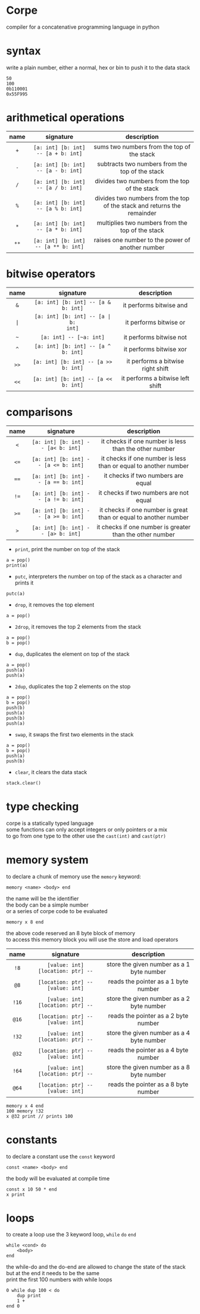 # Corpe
compiler for a concatenative programming language in python

# syntax
write a plain number, either a normal, hex or bin to push it to the data stack  
```
50
100
0b110001
0x55F995
```

# arithmetical operations
| name | signature | description |
|:----:|:---------:|:-----------:|
| `+` | `[a: int] [b: int] -- [a + b: int]` | sums two numbers from the top of the stack |
| `-` | `[a: int] [b: int] -- [a - b: int]` | subtracts two numbers from the top of the stack |
| `/` | `[a: int] [b: int] -- [a / b: int]` | divides two numbers from the top of the stack |
| `%` | `[a: int] [b: int] -- [a % b: int]` | divides two numbers from the top of the stack and returns the remainder |
| `*` | `[a: int] [b: int] -- [a * b: int]` | multiplies two numbers from the top of the stack |
| `**` | `[a: int] [b: int] -- [a ** b: int]` | raises one number to the power of another number |

# bitwise operators
| name | signature | description |
|:----:|:---------:|:-----------:|
| `&` | `[a: int] [b: int] -- [a & b: int]` | it performs bitwise and |
| <code>&#124;</code> | <code>[a: int] [b: int] -- [a &#124; b: int]</code> | it performs bitwise or |
| `~` | `[a: int] -- [~a: int]` | it performs bitwise not |
| `^` | `[a: int] [b: int] -- [a ^ b: int]` | it performs bitwise xor |
| `>>` | `[a: int] [b: int] -- [a >> b: int]` | it performs a bitwise right shift |
| `<<` | `[a: int] [b: int] -- [a << b: int]` | it performs a bitwise left shift |

# comparisons
| name | signature | description |
|:----:|:---------:|:-----------:|
| `<` | `[a: int] [b: int] -- [a< b: int]` | it checks if one number is less than the other number | 
| `<=` | `[a: int] [b: int] -- [a <= b: int]` | it checks if one number is less than or equal to another number | 
| `==` | `[a: int] [b: int] -- [a == b: int]` | it checks if two numbers are equal | 
| `!=` | `[a: int] [b: int] -- [a != b: int]` | it checks if two numbers are not equal | 
| `>=` | `[a: int] [b: int] -- [a >= b: int]` | it checks if one number is great than or equal to another number | 
| `>` | `[a: int] [b: int] -- [a> b: int]` | it checks if one number is greater than the other number | 

- `print`, print the number on top of the stack
```
a = pop()
print(a)
```
- `putc`, interpreters the number on top of the stack as a character and prints it
```
putc(a)
```
- `drop`, it removes the top element
```
a = pop()
```
- `2drop`, it removes the top 2 elements from the stack
```
a = pop()
b = pop()
```
- `dup`, duplicates the element on top of the stack
```
a = pop()
push(a)
push(a)
```
- `2dup`, duplicates the top 2 elements on the stop
```
a = pop()
b = pop()
push(b)
push(a)
push(b)
push(a)
```
- `swap`, it swaps the first two elements in the stack
```
a = pop()
b = pop()
push(a)
push(b)
```
- `clear`, it clears the data stack
```
stack.clear()
```

# type checking
corpe is a statically typed language  
some functions can only accept integers or only pointers or a mix  
to go from one type to the other use the `cast(int)` and `cast(ptr)`  

# memory system
to declare a chunk of memory use the `memory` keyword:
```
memory <name> <body> end
```
the name will be the identifier  
the body can be a simple number  
or a series of corpe code to be evaluated
```
memory x 8 end
```
the above code reserved an 8 byte block of memory  
to access this memory block you will use the store and load operators

| name | signature | description |
|:----:|:---------:|:-----------:|
| `!8`  | `[value: int] [location: ptr] --` | store the given number as a 1 byte number |
| `@8`  | `[location: ptr] -- [value: int]` | reads the pointer as a 1 byte number |
| `!16` | `[value: int] [location: ptr] --` | store the given number as a 2 byte number |
| `@16` | `[location: ptr] -- [value: int]` | reads the pointer as a 2 byte number |
| `!32` | `[value: int] [location: ptr] --` | store the given number as a 4 byte number |
| `@32` | `[location: ptr] -- [value: int]` | reads the pointer as a 4 byte number |
| `!64` | `[value: int] [location: ptr] --` | store the given number as a 8 byte number |
| `@64` | `[location: ptr] -- [value: int]` | reads the pointer as a 8 byte number |

```
memory x 4 end
100 memory !32
x @32 print // prints 100
```

# constants
to declare a constant use the `const` keyword
```
const <name> <body> end
```
the body will be evaluated at compile time 
```
const x 10 50 * end
x print
```

# loops
to create a loop use the 3 keyword loop, `while` `do` `end`
```
while <cond> do
    <body>
end
```
the while-do and the do-end are allowed to change the state of the stack but at the end it needs to be the same  
print the first 100 numbers with while loops
```
0 while dup 100 < do
    dup print
    1 +
end 0
```